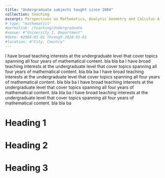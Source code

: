```yaml
---
title: "Undergraduate subjects taught since 2004"
collection: teaching
excerpt: Perspectives on Mathematics, Analytic Geometry and Calculus A, Engineering, Mathematics I, Engineering Mathematics III, Algorithmic and Numerical Solution of Differential Equations, Advanced Calculus, Contemporary Applications of Mathematics, Partial Differential Equations
# type: "mathematics"
#permalink: /teaching/Undergraduate
#venue: #"University 1, Department"
#date: #2004-01-01 through 2020-01-01
#location: #"City, Country"
---
```

I have broad teaching interests at the undergraduate level that cover topics spanning all four years of mathematical content. bla bla ba I have broad teaching interests at the undergraduate level that cover topics spanning all four years of mathematical content. bla bla ba I have broad teaching interests at the undergraduate level that cover topics spanning all four years of mathematical content. bla bla ba I have broad teaching interests at the undergraduate level that cover topics spanning all four years of mathematical content. bla bla ba I have broad teaching interests at the undergraduate level that cover topics spanning all four years of mathematical content. bla bla ba



Heading 1
======

Heading 2
======

Heading 3
======